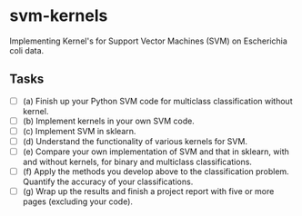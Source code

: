 # svm-kernels
Implementing Kernel's for Support Vector Machines (SVM) on Escherichia coli data.

## Tasks

- [ ] (a) Finish up your Python SVM code for multiclass classification without kernel.
- [ ] (b) Implement kernels in your own SVM code.
- [ ] (c) Implement SVM in sklearn.
- [ ] (d) Understand the functionality of various kernels for SVM.
- [ ] (e) Compare your own implementation of SVM and that in sklearn, with and without kernels, for binary and multiclass classifications.
- [ ] (f) Apply the methods you develop above to the classification problem. Quantify the accuracy of your classifications.
- [ ] (g) Wrap up the results and finish a project report with five or more pages (excluding your code).
